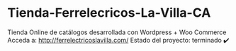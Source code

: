 # Tienda-Ferrelecricos-La-Villa-CA
Tienda Online de catálogos desarrollada con Wordpress + Woo Commerce 
Acceda a: http://ferrelectricoslavilla.com/
Estado del proyecto: terminado ✔️
